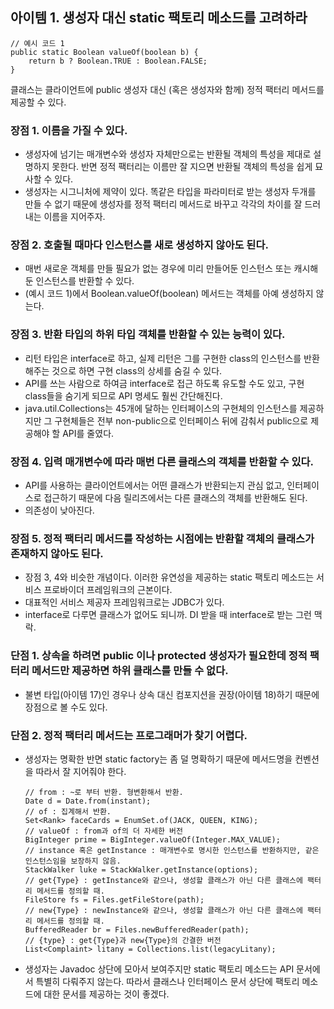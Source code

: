 ## 아이템 1. 생성자 대신 static 팩토리 메소드를 고려하라

```
// 예시 코드 1
public static Boolean valueOf(boolean b) {
    return b ? Boolean.TRUE : Boolean.FALSE;
} 
```

클래스는 클라이언트에 public 생성자 대신 (혹은 생성자와 함께) 정적 팩터리 메서드를 제공할 수 있다.

### 장점 1. 이름을 가질 수 있다.

-   생성자에 넘기는 매개변수와 생성자 자체만으로는 반환될 객체의 특성을 제대로 설명하지 못한다. 반면 정적 팩터리는 이름만 잘 지으면 반환될 객체의 특성을 쉽게 묘사할 수 있다.
-   생성자는 시그니처에 제약이 있다. 똑같은 타입을 파라미터로 받는 생성자 두개를 만들 수 없기 때문에 생성자를 정적 팩터리 메서드로 바꾸고 각각의 차이를 잘 드러내는 이름을 지어주자.

### 장점 2. 호출될 때마다 인스턴스를 새로 생성하지 않아도 된다.

-   매번 새로운 객체를 만들 필요가 없는 경우에 미리 만들어둔 인스턴스 또는 캐시해둔 인스턴스를 반환할 수 있다.
-   (예시 코드 1)에서 Boolean.valueOf(boolean) 메서드는 객체를 아예 생성하지 않는다.

### 장점 3. 반환 타입의 하위 타입 객체를 반환할 수 있는 능력이 있다.

-   리턴 타입은 interface로 하고, 실제 리턴은 그를 구현한 class의 인스턴스를 반환해주는 것으로 하면 구현 class의 상세를 숨길 수 있다.
-   API를 쓰는 사람으로 하여금 interface로 접근 하도록 유도할 수도 있고, 구현 class들을 숨기게 되므로 API 명세도 훨씬 간단해진다.
-   java.util.Collections는 45개에 달하는 인터페이스의 구현체의 인스턴스를 제공하지만 그 구현체들은 전부 non-public으로 인터페이스 뒤에 감춰서 public으로 제공해야 할 API를 줄였다.

### 장점 4. 입력 매개변수에 따라 매번 다른 클래스의 객체를 반환할 수 있다.

-   API를 사용하는 클라이언트에서는 어떤 클래스가 반환되는지 관심 없고, 인터페이스로 접근하기 때문에 다음 릴리즈에서는 다른 클래스의 객체를 반환해도 된다.
-   의존성이 낮아진다.

### 장점 5. 정적 팩터리 메서드를 작성하는 시점에는 반환할 객체의 클래스가 존재하지 않아도 된다.

-   장점 3, 4와 비슷한 개념이다. 이러한 유연성을 제공하는 static 팩토리 메소드는 서비스 프로바이더 프레임워크의 근본이다.
-   대표적인 서비스 제공자 프레임워크로는 JDBC가 있다.
-   interface로 다루면 클래스가 없어도 되니까. DI 받을 때 interface로 받는 그런 맥락.

### 단점 1. 상속을 하려면 public 이나 protected 생성자가 필요한데 정적 팩터리 메서드만 제공하면 하위 클래스를 만들 수 없다.

-   불변 타입(아이템 17)인 경우나 상속 대신 컴포지션을 권장(아이템 18)하기 때문에 장점으로 볼 수도 있다.

### 단점 2. 정적 팩터리 메서드는 프로그래머가 찾기 어렵다.

-   생성자는 명확한 반면 static factory는 좀 덜 명확하기 때문에 메서드명을 컨벤션을 따라서 잘 지어줘야 한다.
    
    ```
    // from : ~로 부터 반환. 형변환해서 반환.
    Date d = Date.from(instant);
    // of : 집계해서 반환.
    Set<Rank> faceCards = EnumSet.of(JACK, QUEEN, KING);
    // valueOf : from과 of의 더 자세한 버전
    BigInteger prime = BigInteger.valueOf(Integer.MAX_VALUE);
    // instance 혹은 getInstance : 매개변수로 명시한 인스턴스를 반환하지만, 같은 인스턴스임을 보장하지 않음.
    StackWalker luke = StackWalker.getInstance(options);
    // get{Type} : getInstance와 같으나, 생성할 클래스가 아닌 다른 클래스에 팩터리 메서드를 정의할 때.
    FileStore fs = Files.getFileStore(path);
    // new{Type} : newInstance와 같으나, 생성할 클래스가 아닌 다른 클래스에 팩터리 메서드를 정의할 때.
    BufferedReader br = Files.newBufferedReader(path);
    // {type} : get{Type}과 new{Type}의 간결한 버전
    List<Complaint> litany = Collections.list(legacyLitany);
    ```
    
-   생성자는 Javadoc 상단에 모아서 보여주지만 static 팩토리 메소드는 API 문서에서 특별히 다뤄주지 않는다. 따라서 클래스나 인터페이스 문서 상단에 팩토리 메소드에 대한 문서를 제공하는 것이 좋겠다.